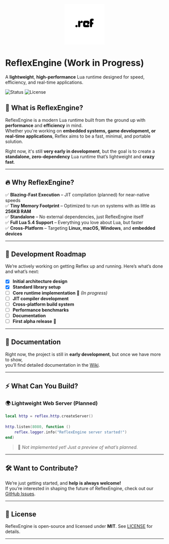<p align="center">
  <img src="assets/ref_nobg.png" width="128" height="128">
</p>

# ReflexEngine (Work in Progress)  

A **lightweight**, **high-performance** Lua runtime designed for speed, efficiency, and real-time applications.  

![Status](https://img.shields.io/badge/status-WIP-yellow)
![License](https://img.shields.io/badge/license-MIT-green)

## 🚀 What is ReflexEngine?  

ReflexEngine is a modern Lua runtime built from the ground up with **performance** and **efficiency** in mind.  
Whether you're working on **embedded systems, game development, or real-time applications**, Reflex aims to be a fast, minimal, and portable solution.  

Right now, it's still **very early in development**, but the goal is to create a **standalone, zero-dependency** Lua runtime that’s lightweight and **crazy fast**.  

---

## 🔥 Why ReflexEngine?  

✅ **Blazing-Fast Execution** – JIT compilation (planned) for near-native speeds  
✅ **Tiny Memory Footprint** – Optimized to run on systems with as little as **256KB RAM**  
✅ **Standalone** – No external dependencies, just ReflexEngine itself  
✅ **Full Lua 5.4 Support** – Everything you love about Lua, but faster  
✅ **Cross-Platform** – Targeting **Linux, macOS, Windows**, and **embedded devices**  

---

## 📌 Development Roadmap  

We’re actively working on getting Reflex up and running. Here’s what’s done and what’s next:  

- [x] **Initial architecture design**  
- [x] **Standard library setup**  
- [ ] **Core runtime implementation** 🚧 *(In progress)*  
- [ ] **JIT compiler development**  
- [ ] **Cross-platform build system**  
- [ ] **Performance benchmarks**  
- [ ] **Documentation**  
- [ ] **First alpha release** 🚀  

---

## 📖 Documentation  

Right now, the project is still in **early development**, but once we have more to show,  
you’ll find detailed documentation in the [Wiki](https://github.com/reflexengine/reflex/wiki).  

---

## ⚡ What Can You Build?  

### 🌍 Lightweight Web Server (Planned)  

```lua
local http = reflex.http.createServer()

http.listen(8080, function ()
    reflex.logger.info("ReflexEngine server started!")
end)
```

> 🚧 *Not implemented yet! Just a preview of what’s planned.*  

---

## 🛠️ Want to Contribute?  

We’re just getting started, and **help is always welcome!**  
If you’re interested in shaping the future of ReflexEngine, check out our [GitHub Issues](https://github.com/reflexengine/reflex/issues).  

---

## 📜 License  

ReflexEngine is open-source and licensed under **MIT**. See [LICENSE](LICENSE) for details.  

---
